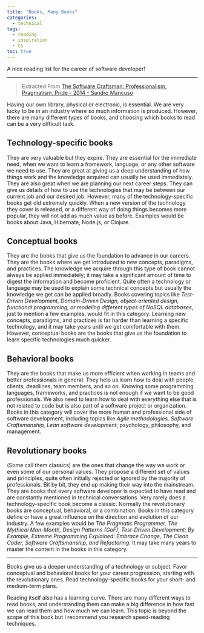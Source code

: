 ```yaml
---
title: "Books, Many Books"
categories:
  - technical
tags:
  - reading
  - inspiration
  - CS
toc: true
---
```


A nice reading list for the career of software developer!

---

> Extracted From [The Software Craftsman: Professionalism, Pragmatism, Pride - 2014 - Sandro Mancuso](https://www.amazon.com/Software-Craftsman-Professionalism-Pragmatism-Robert/dp/0134052501/ref=la_B00O0J11Z0_1_1?s=books&ie=UTF8&qid=1510231349&sr=1-1)

Having our own library, physical or electronic, is essential. We are very lucky to be in an industry where so much information is produced. However, there are many different types of books, and choosing which books to read can be a very difficult task.

## Technology-specific books
They are very valuable but they expire. They are essential for the immediate need, when we want to learn a framework, language, or any other software we need to use. They are great at giving us a deep understanding of how things work and the knowledge acquired can usually be used immediately. They are also great when we are planning our next career steps. They can give us details of how to use the technologies that may be between our current job and our desired job. However, many of the technology-specific books get old extremely quickly. When a new version of the technology they cover is released, or a different way of doing things becomes more popular, they will not add as much value as before. Examples would be books about Java, Hibernate, Node.js, or Clojure.

## Conceptual books
They are the books that give us the foundation to advance in our careers. They are the books where we get introduced to new concepts, paradigms, and practices. The knowledge we acquire through this type of book cannot always be applied immediately; it may take a significant amount of time to digest the information and become proficient. Quite often a technology or language may be used to explain some technical concepts but usually the knowledge we get can be applied broadly. Books covering topics like *Test-Driven Development, Domain-Driven Design, object-oriented design, functional programming, or modeling different types of NoSQL databases*, just to mention a few examples, would fit in this category. Learning new concepts, paradigms, and practices is far harder than learning a specific technology, and it may take years until we get comfortable with them. However, conceptual books are the books that give us the foundation to learn specific technologies much quicker.

## Behavioral books
They are the books that make us more efficient when working in teams and better professionals in general. They help us learn how to deal with people, clients, deadlines, team members, and so on. Knowing some programming languages, frameworks, and practices is not enough if we want to be good professionals. We also need to learn how to deal with everything else that is not related to code but is also part of a software project or organization. Books in this category will cover the more human and professional side of software development, including topics like *Agile methodologies, Software Craftsmanship, Lean software development*, psychology, philosophy, and management.

## Revolutionary books
(Some call them classics) are the ones that change the way we work or even some of our personal values. They propose a different set of values and principles, quite often initially rejected or ignored by the majority of professionals. Bit by bit, they end up making their way into the mainstream. They are books that every software developer is expected to have read and are constantly mentioned in technical conversations. Very rarely does a technology-specific book become a classic. Normally the revolutionary books are conceptual, behavioral, or a combination. Books in this category define or have a great influence on the direction and evolution of our industry. A few examples would be *The Pragmatic Programmer, The Mythical Man-Month, Design Patterns (GoF), Test-Driven Development: By Example, Extreme Programming Explained: Embrace Change, The Clean Coder, Software Craftsmanship, and Refactoring*. It may take many years to master the content in the books in this category.

-----
Books give us a deeper understanding of a technology or subject. Favor conceptual and behavioral books for your career progression, starting with the revolutionary ones. Read technology-specific books for your short- and medium-term plans.

Reading itself also has a learning curve. There are many different ways to read books, and understanding them can make a big difference in how fast we can read them and how much we can learn. This topic is beyond the scope of this book but I recommend you research speed-reading techniques.